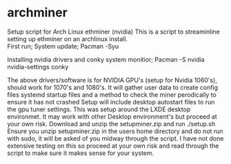 # archminer
Setup script for Arch Linux ethminer (nvidia)
This is a script to streaminline setting up ethminer on an archlinux install.  
First run; 
System update;
Pacman -Syu

Installing nvidia drivers and conky system monitior;
Pacman -S nvidia nvidia-settings conky

The above drivers/software is for NVIDIA GPU's (setup for Nvidia 1060's), should work for 1070's and 1080's.
It will gather user data to create config files systemd startup files and a method to check the miner perodically to ensure it has not crashed
Setup will include desktop autostart files to run the gpu tuner settings.
This was setup around the LXDE desktop environmet.  It may work with other Desktop environment's but proceed at your own risk.
Download and unzip the setupminer.zip and run ./setup.sh
Ensure you unzip setupminer.zip in the users home directory and do not run with sudo, it will be asked of you midway through the script.
I have not done extensive testing on this so proceed at your own risk and read through the script to make sure it makes sense for your system.

